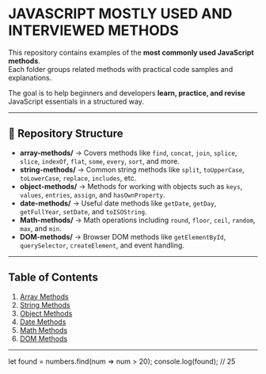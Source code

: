 # JAVASCRIPT MOSTLY USED AND INTERVIEWED METHODS

This repository contains examples of the **most commonly used JavaScript methods**.  
Each folder groups related methods with practical code samples and explanations.  

The goal is to help beginners and developers **learn, practice, and revise** JavaScript essentials in a structured way.  

---

## 📂 Repository Structure  

- **array-methods/** → Covers methods like `find`, `concat`, `join`, `splice`, `slice`, `indexOf`, `flat`, `some`, `every`, `sort`, and more.  
- **string-methods/** → Common string methods like `split`, `toUpperCase`, `toLowerCase`, `replace`, `includes`, etc.  
- **object-methods/** → Methods for working with objects such as `keys`, `values`, `entries`, `assign`, and `hasOwnProperty`.  
- **date-methods/** → Useful date methods like `getDate`, `getDay`, `getFullYear`, `setDate`, and `toISOString`.  
- **Math-methods/** → Math operations including `round`, `floor`, `ceil`, `random`, `max`, and `min`.  
- **DOM-methods/** → Browser DOM methods like `getElementById`, `querySelector`, `createElement`, and event handling.  

---

## Table of Contents  

1. [Array Methods](#-array-methods)  
2. [String Methods](#-string-methods)  
3. [Object Methods](#-object-methods)  
4. [Date Methods](#-date-methods)  
5. [Math Methods](#-math-methods)  
6. [DOM Methods](#-dom-methods)  
 
 

---



let found = numbers.find(num => num > 20);
console.log(found); // 25

